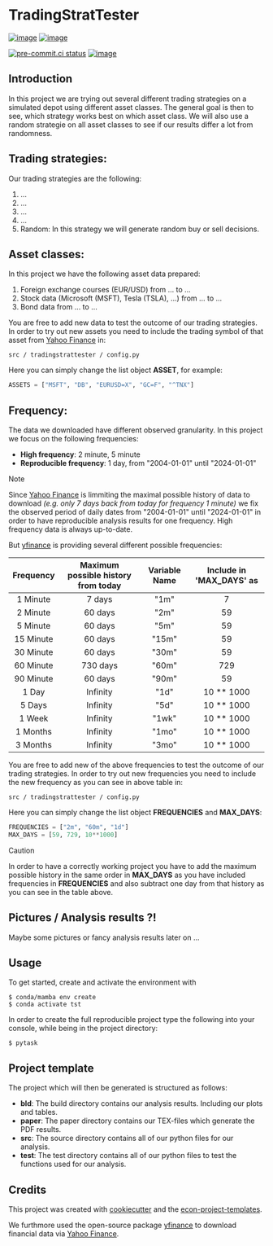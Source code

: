 # TradingStratTester

[![image](https://img.shields.io/github/actions/workflow/status/justinfranken/tradingstrattester/main.yml?branch=main)](https://github.com/justinfranken/tradingstrattester/actions?query=branch%3Amain)
[![image](https://codecov.io/gh/justinfranken/tradingstrattester/branch/main/graph/badge.svg)](https://codecov.io/gh/justinfranken/tradingstrattester)

[![pre-commit.ci status](https://results.pre-commit.ci/badge/github/justinfranken/tradingstrattester/main.svg)](https://results.pre-commit.ci/latest/github/justinfranken/tradingstrattester/main)
[![image](https://img.shields.io/badge/code%20style-black-000000.svg)](https://github.com/psf/black)

## Introduction

In this project we are trying out several different trading strategies on a simulated
depot using different asset classes. The general goal is then to see, which strategy
works best on which asset class. We will also use a random strategie on all asset
classes to see if our results differ a lot from randomness.

## Trading strategies:

Our trading strategies are the following:

1. ...
1. ...
1. ...
1. ...
1. Random: In this strategy we will generate random buy or sell decisions.

## Asset classes:

In this project we have the following asset data prepared:

1. Foreign exchange courses (EUR/USD) from ... to ...
1. Stock data (Microsoft (MSFT), Tesla (TSLA), ...) from ... to ...
1. Bond data from ... to ...

You are free to add new data to test the outcome of our trading strategies. In order to
try out new assets you need to include the trading symbol of that
asset from [Yahoo Finance](https://de.finance.yahoo.com/) in:

```
src / tradingstrattester / config.py
```

Here you can simply change the list object **ASSET**, for example:

```python
ASSETS = ["MSFT", "DB", "EURUSD=X", "GC=F", "^TNX"]
```

## Frequency:

The data we downloaded have different observed granularity. In this project we focus on
the following frequencies:

- **High frequency**: 2 minute, 5 minute
- **Reproducible frequency**: 1 day, from "2004-01-01" until "2024-01-01"

> [!NOTE]
> Since [Yahoo Finance](https://de.finance.yahoo.com/) is limmiting the maximal possible history of data to download _(e.g. only 7 days back from today for frequency 1 minute)_ we fix the observed period of daily dates from "2004-01-01" until "2024-01-01" in order to have reproducible analysis results for one frequency. High frequency data is always up-to-date.

But [yfinance](https://github.com/ranaroussi/yfinance) is providing several different possible frequencies:

|   Frequency   | Maximum possible history from today | Variable Name | Include in 'MAX_DAYS' as |
| :---:   | :---: | :---: | :---: |
| 1 Minute | 7 days | "1m" | 7 |
| 2 Minute | 60 days | "2m" | 59 |
| 5 Minute | 60 days | "5m" | 59 |
| 15 Minute | 60 days | "15m" | 59 |
| 30 Minute | 60 days | "30m" | 59 |
| 60 Minute | 730 days | "60m" | 729 |
| 90 Minute | 60 days | "90m" | 59 |
| 1 Day | Infinity | "1d" | 10 ** 1000 |
| 5 Days | Infinity | "5d" | 10 ** 1000 |
| 1 Week | Infinity | "1wk" | 10 ** 1000 |
| 1 Months | Infinity | "1mo" | 10 ** 1000 |
| 3 Months | Infinity | "3mo" | 10 ** 1000 |

You are free to add new of the above frequencies to test the outcome of our trading
strategies. In order to try out new frequencies you need to include the new frequency as you can see in above table in:

```
src / tradingstrattester / config.py
```

Here you can simply change the list object **FREQUENCIES** and **MAX_DAYS**:

```python
FREQUENCIES = ["2m", "60m", "1d"]
MAX_DAYS = [59, 729, 10**1000]
```

> [!CAUTION]
> In order to have a correctly working project you have to add the maximum possible history in the same order in **MAX_DAYS** as you have included frequencies in **FREQUENCIES** and also subtract one day from that history as you can see in the table above.

## Pictures / Analysis results ?!

Maybe some pictures or fancy analysis results later on ...

## Usage

To get started, create and activate the environment with

```console
$ conda/mamba env create
$ conda activate tst
```

In order to create the full reproducible project type the following into your console,
while being in the project directory:

```console
$ pytask
```

## Project template

The project which will then be generated is structured as follows:

- **bld**: The build directory contains our analysis results. Including our plots and
  tables.
- **paper**: The paper directory contains our TEX-files which generate the PDF results.
- **src**: The source directory contains all of our python files for our analysis.
- **test**: The test directory contains all of our python files to test the functions
  used for our analysis.

## Credits

This project was created with [cookiecutter](https://github.com/audreyr/cookiecutter)
and the
[econ-project-templates](https://github.com/OpenSourceEconomics/econ-project-templates).

We furthmore used the open-source package
[yfinance](https://github.com/ranaroussi/yfinance) to download financial data via
[Yahoo Finance](https://de.finance.yahoo.com/).
